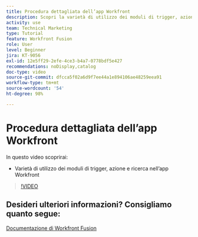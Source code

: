 ```yaml
---
title: Procedura dettagliata dell’app Workfront
description: Scopri la varietà di utilizzo dei moduli di trigger, azione e ricerca nell’app Workfront in  [!DNL Adobe Workfront Fusion].
activity: use
team: Technical Marketing
type: Tutorial
feature: Workfront Fusion
role: User
level: Beginner
jira: KT-9056
exl-id: 12e5ff29-2efe-4ce3-b4a7-0778bdf5e427
recommendations: noDisplay,catalog
doc-type: video
source-git-commit: dfcca5f02a6d9f7ee44a1e894106ae48259eea91
workflow-type: tm+mt
source-wordcount: '54'
ht-degree: 98%

---
```


# Procedura dettagliata dell’app Workfront

In questo video scoprirai:

* Varietà di utilizzo dei moduli di trigger, azione e ricerca nell’app Workfront

>[!VIDEO](https://video.tv.adobe.com/v/335297/?quality=12&learn=on&enablevpops)


## Desideri ulteriori informazioni? Consigliamo quanto segue:

[Documentazione di Workfront Fusion](https://experienceleague.adobe.com/en/docs/workfront-fusion/using/get-started-with-fusion/understand-workfront-fusion/workfront-fusion-overview)
